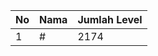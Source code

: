 | No | Nama            | Jumlah Level |
|----|-----------------|--------------|
| 1  | #    |    2174        |
